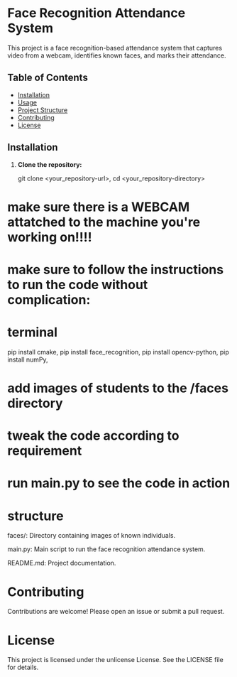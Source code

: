 # Face Recognition Attendance System

This project is a face recognition-based attendance system that captures video from a webcam, identifies known faces, and marks their attendance.

## Table of Contents

- [Installation](#installation)
- [Usage](#usage)
- [Project Structure](#project-structure)
- [Contributing](#contributing)
- [License](#license)

## Installation

1. **Clone the repository:**
   
   git clone <your_repository-url>,
   cd <your_repository-directory>




# make sure there is a WEBCAM attatched to the machine you're working on!!!!
# make sure to follow the instructions to run the code without complication:
# terminal
pip install cmake,
pip install face_recognition,
pip install opencv-python,
pip install numPy,



# add images of students to the /faces directory 
# tweak the code according to requirement
# run main.py to see the code in action


# structure

faces/: Directory containing images of known individuals.

main.py: Main script to run the face recognition attendance system.

README.md: Project documentation.

# Contributing
Contributions are welcome! Please open an issue or submit a pull request.

# License
This project is licensed under the unlicense License. See the LICENSE file for details.
